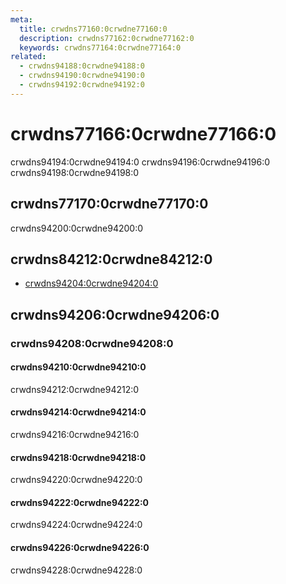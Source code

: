 ```yaml
---
meta:
  title: crwdns77160:0crwdne77160:0
  description: crwdns77162:0crwdne77162:0
  keywords: crwdns77164:0crwdne77164:0
related:
  - crwdns94188:0crwdne94188:0
  - crwdns94190:0crwdne94190:0
  - crwdns94192:0crwdne94192:0
---
```


# crwdns77166:0crwdne77166:0

crwdns94194:0crwdne94194:0 crwdns94196:0crwdne94196:0 crwdns94198:0crwdne94198:0

<entry-ad />

## crwdns77170:0crwdne77170:0

crwdns94200:0crwdne94200:0

<example file="v-pagination/usage" />

## crwdns84212:0crwdne84212:0

- [crwdns94204:0crwdne94204:0](crwdns94202:0crwdne94202:0)

## crwdns94206:0crwdne94206:0

### crwdns94208:0crwdne94208:0

#### crwdns94210:0crwdne94210:0

crwdns94212:0crwdne94212:0

<example file="v-pagination/prop-circle" />

#### crwdns94214:0crwdne94214:0

crwdns94216:0crwdne94216:0

<example file="v-pagination/prop-disabled" />

#### crwdns94218:0crwdne94218:0

crwdns94220:0crwdne94220:0

<example file="v-pagination/prop-icons" />

#### crwdns94222:0crwdne94222:0

crwdns94224:0crwdne94224:0

<example file="v-pagination/prop-length" />

#### crwdns94226:0crwdne94226:0

crwdns94228:0crwdne94228:0

<example file="v-pagination/prop-total-visible" />

<backmatter />
